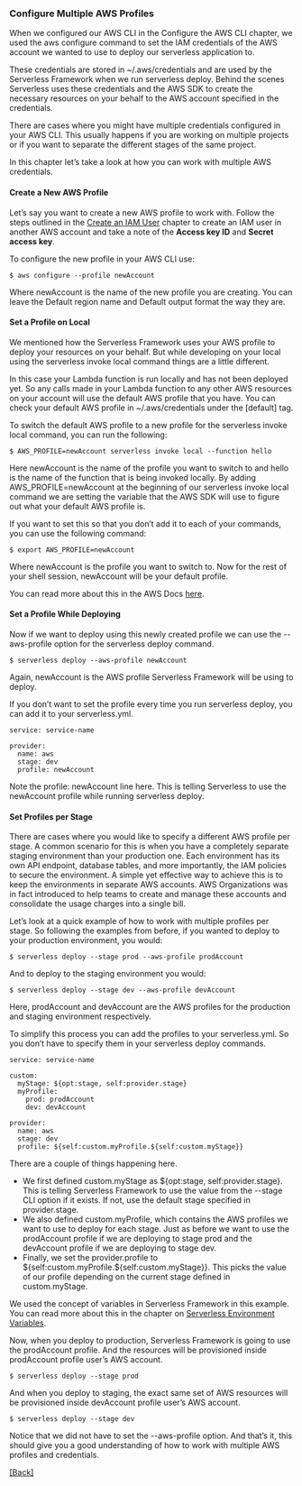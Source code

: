 ### **Configure Multiple AWS Profiles**
When we configured our AWS CLI in the Configure the AWS CLI chapter, we used the aws configure command to set the IAM credentials of the AWS account we wanted to use to deploy our serverless application to.

These credentials are stored in ~/.aws/credentials and are used by the Serverless Framework when we run serverless deploy. Behind the scenes Serverless uses these credentials and the AWS SDK to create the necessary resources on your behalf to the AWS account specified in the credentials.

There are cases where you might have multiple credentials configured in your AWS CLI. This usually happens if you are working on multiple projects or if you want to separate the different stages of the same project.

In this chapter let’s take a look at how you can work with multiple AWS credentials.

#### Create a New AWS Profile
Let’s say you want to create a new AWS profile to work with. Follow the steps outlined in the [Create an IAM User](../setup-aws/create-an-iam-user.md) chapter to create an IAM user in another AWS account and take a note of the **Access key ID** and **Secret access key**.

To configure the new profile in your AWS CLI use:

```
$ aws configure --profile newAccount
```

Where newAccount is the name of the new profile you are creating. You can leave the Default region name and Default output format the way they are.

#### Set a Profile on Local
We mentioned how the Serverless Framework uses your AWS profile to deploy your resources on your behalf. But while developing on your local using the serverless invoke local command things are a little different.

In this case your Lambda function is run locally and has not been deployed yet. So any calls made in your Lambda function to any other AWS resources on your account will use the default AWS profile that you have. You can check your default AWS profile in ~/.aws/credentials under the [default] tag.

To switch the default AWS profile to a new profile for the serverless invoke local command, you can run the following:

```
$ AWS_PROFILE=newAccount serverless invoke local --function hello
```

Here newAccount is the name of the profile you want to switch to and hello is the name of the function that is being invoked locally. By adding AWS_PROFILE=newAccount at the beginning of our serverless invoke local command we are setting the variable that the AWS SDK will use to figure out what your default AWS profile is.

If you want to set this so that you don’t add it to each of your commands, you can use the following command:

```
$ export AWS_PROFILE=newAccount
```

Where newAccount is the profile you want to switch to. Now for the rest of your shell session, newAccount will be your default profile.

You can read more about this in the AWS Docs [here](http://docs.aws.amazon.com/cli/latest/userguide/cli-multiple-profiles.html).

#### Set a Profile While Deploying
Now if we want to deploy using this newly created profile we can use the --aws-profile option for the serverless deploy command.

```
$ serverless deploy --aws-profile newAccount
```

Again, newAccount is the AWS profile Serverless Framework will be using to deploy.

If you don’t want to set the profile every time you run serverless deploy, you can add it to your serverless.yml.

```
service: service-name

provider:
  name: aws
  stage: dev
  profile: newAccount
```

Note the profile: newAccount line here. This is telling Serverless to use the newAccount profile while running serverless deploy.

#### Set Profiles per Stage
There are cases where you would like to specify a different AWS profile per stage. A common scenario for this is when you have a completely separate staging environment than your production one. Each environment has its own API endpoint, database tables, and more importantly, the IAM policies to secure the environment. A simple yet effective way to achieve this is to keep the environments in separate AWS accounts. AWS Organizations was in fact introduced to help teams to create and manage these accounts and consolidate the usage charges into a single bill.

Let’s look at a quick example of how to work with multiple profiles per stage. So following the examples from before, if you wanted to deploy to your production environment, you would:

```
$ serverless deploy --stage prod --aws-profile prodAccount
```

And to deploy to the staging environment you would:

```
$ serverless deploy --stage dev --aws-profile devAccount
```

Here, prodAccount and devAccount are the AWS profiles for the production and staging environment respectively.

To simplify this process you can add the profiles to your serverless.yml. So you don’t have to specify them in your serverless deploy commands.

```
service: service-name

custom:
  myStage: ${opt:stage, self:provider.stage}
  myProfile:
    prod: prodAccount
    dev: devAccount

provider:
  name: aws
  stage: dev
  profile: ${self:custom.myProfile.${self:custom.myStage}}
```

There are a couple of things happening here.

* We first defined custom.myStage as ${opt:stage, self:provider.stage}. This is telling Serverless Framework to use the value from the --stage CLI option if it exists. If not, use the default stage specified in provider.stage.
* We also defined custom.myProfile, which contains the AWS profiles we want to use to deploy for each stage. Just as before we want to use the prodAccount profile if we are deploying to stage prod and the devAccount profile if we are deploying to stage dev.
* Finally, we set the provider.profile to ${self:custom.myProfile.${self:custom.myStage}}. This picks the value of our profile depending on the current stage defined in custom.myStage.

We used the concept of variables in Serverless Framework in this example. You can read more about this in the chapter on [Serverless Environment Variables](../extra-credit-backend/serverless-environment-variables.md).

Now, when you deploy to production, Serverless Framework is going to use the prodAccount profile. And the resources will be provisioned inside prodAccount profile user’s AWS account.

```
$ serverless deploy --stage prod
```

And when you deploy to staging, the exact same set of AWS resources will be provisioned inside devAccount profile user’s AWS account.

```
$ serverless deploy --stage dev
```

Notice that we did not have to set the --aws-profile option. And that’s it, this should give you a good understanding of how to work with multiple AWS profiles and credentials.


[[Back]](https://github.com/jspHansen/serverless-react-aws)
